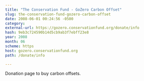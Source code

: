 ```yaml
---
title: "The Conservation Fund - GoZero Carbon Offset"
slug: the-conservation-fund-gozero-carbon-offset
date: 2008-06-01 00:24:56 -0500
category: 
external-url: https://gozero.conservationfund.org/donate/info
hash: 9eb3c724590b14d5cb9ab3f7ebff23e8
year: 2008
month: 06
scheme: https
host: gozero.conservationfund.org
path: /donate/info

---
```


Donation page to buy carbon offsets.
